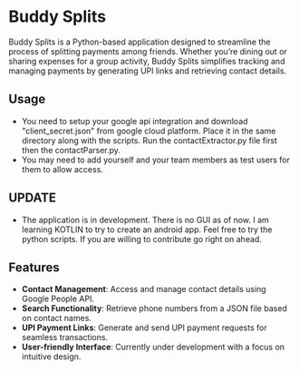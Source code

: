 # Buddy Splits

Buddy Splits is a Python-based application designed to streamline the process of splitting payments among friends. Whether you’re dining out or sharing expenses for a group activity, Buddy Splits simplifies tracking and managing payments by generating UPI links and retrieving contact details.

## Usage
- You need to setup your google api integration and download "client_secret.json" from google cloud platform. Place it in the same directory along with the scripts. Run the contactExtractor.py file first then the contactParser.py.
- You may need to add yourself and your team members as test users for them to allow access.

## UPDATE
- The application is in development. There is no GUI as of now. I am learning KOTLIN to try to create an android app. Feel free to try the python scripts. If you are willing to contribute go right on ahead.

## Features

- **Contact Management**: Access and manage contact details using Google People API.
- **Search Functionality**: Retrieve phone numbers from a JSON file based on contact names.
- **UPI Payment Links**: Generate and send UPI payment requests for seamless transactions.
- **User-friendly Interface**: Currently under development with a focus on intuitive design.


